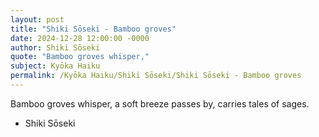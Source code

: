 ```yaml
---
layout: post
title: "Shiki Sōseki - Bamboo groves"
date: 2024-12-28 12:00:00 -0000
author: Shiki Sōseki
quote: "Bamboo groves whisper,"
subject: Kyōka Haiku
permalink: /Kyōka Haiku/Shiki Sōseki/Shiki Sōseki - Bamboo groves
---
```


Bamboo groves whisper,
a soft breeze passes by,
carries tales of sages.

- Shiki Sōseki
